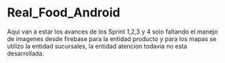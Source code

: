 # Real_Food_Android

Aqui van a estar los avances de los Sprint 1,2,3 y 4 solo faltando el manejo de imagenes desde firebase para la entidad producto y para los mapas se utilizo la entidad sucursales, la entidad atencion todavia no esta desarrollada.
